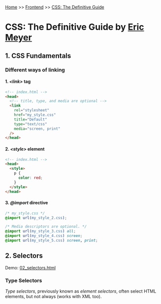 [Home](../../../README.md) >> [Frontend](../../../README.md#frontend) >> [CSS: The Definitive Guide](./README.md)

# CSS: The Definitive Guide by [Eric Meyer](https://meyerweb.com/eric/)

## 1. CSS Fundamentals

### Different ways of linking

#### 1. _\<link>_ tag

```html
<!-- index.html -->
<head>
  <!-- title, type, and media are optional -->
  <link
    rel="stylesheet"
    href="my_style.css"
    title="Default"
    type="text/css"
    media="screen, print"
  />
</head>
```

#### 2. _\<style>_ element

```html
<!-- index.html -->
<head>
  <style>
    p {
      color: red;
    }
  </style>
</head>
```

#### 3. _@import_ directive

```css
/* my_style.css */
@import url(my_style_2.css);

/* Media descriptors are optional. */
@import url(my_style_3.css) all;
@import url(my_style_4.css) screen;
@import url(my_style_5.css) screen, print;
```

## 2. Selectors

Demo: [02_selectors.html](./02_selectors.html)

### Type Selectors

_Type selectors_, previously known as _element selectors_, often select HTML elements, but not always (works with XML too).
